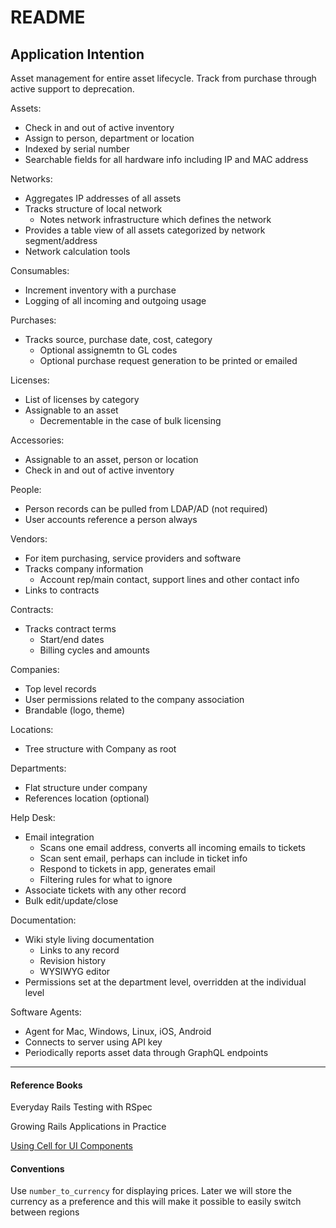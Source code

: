 # README

## Application Intention

Asset management for entire asset lifecycle. Track from purchase through active support to deprecation.

Assets:

* Check in and out of active inventory
* Assign to person, department or location
* Indexed by serial number
* Searchable fields for all hardware info including IP and MAC address

Networks:

* Aggregates IP addresses of all assets
* Tracks structure of local network
  * Notes network infrastructure which defines the network
* Provides a table view of all assets categorized by network segment/address
* Network calculation tools

Consumables:

* Increment inventory with a purchase
* Logging of all incoming and outgoing usage

Purchases:

* Tracks source, purchase date, cost, category
  * Optional assignemtn to GL codes
  * Optional purchase request generation to be printed or emailed

Licenses:

* List of licenses by category
* Assignable to an asset
  * Decrementable in the case of bulk licensing

Accessories:

* Assignable to an asset, person or location
* Check in and out of active inventory

People:

* Person records can be pulled from LDAP/AD (not required)
* User accounts reference a person always

Vendors:

* For item purchasing, service providers and software
* Tracks company information
  * Account rep/main contact, support lines and other contact info
* Links to contracts

Contracts:

* Tracks contract terms
  * Start/end dates
  * Billing cycles and amounts

Companies:

* Top level records
* User permissions related to the company association
* Brandable (logo, theme)

Locations:

* Tree structure with Company as root

Departments:

* Flat structure under company
* References location (optional)

Help Desk:

* Email integration
  * Scans one email address, converts all incoming emails to tickets
  * Scan sent email, perhaps can include in ticket info
  * Respond to tickets in app, generates email
  * Filtering rules for what to ignore
* Associate tickets with any other record
* Bulk edit/update/close

Documentation:

* Wiki style living documentation
  * Links to any record
  * Revision history
  * WYSIWYG editor
* Permissions set at the department level, overridden at the individual level

Software Agents:

* Agent for Mac, Windows, Linux, iOS, Android
* Connects to server using API key
* Periodically reports asset data through GraphQL endpoints

---

#### Reference Books

Everyday Rails Testing with RSpec

Growing Rails Applications in Practice

[Using Cell for UI Components](https://getflywheel.com/layout/how-to-build-ui-components-in-rails/)

#### Conventions

Use `number_to_currency` for displaying prices. Later we will store the currency as a preference and this will make it possible to easily switch between regions